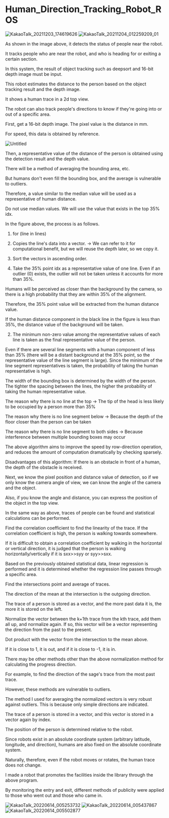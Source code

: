# Human_Direction_Tracking_Robot_ROS

![KakaoTalk_20211203_174619626](https://user-images.githubusercontent.com/72921481/146729196-e181d587-d2dc-45db-8ab8-7606a2708b46.jpg)
![KakaoTalk_20211204_012259209_01](https://user-images.githubusercontent.com/72921481/146729243-312b4493-6f36-4899-b0fc-91f4405270e0.jpg)


As shown in the image above, it detects the status of people near the robot.


It tracks people who are near the robot, and who is heading for or exiting a certain section.


In this system, the result of object tracking such as deepsort and 16-bit depth image must be input.


This robot estimates the distance to the person based on the object tracking result and the depth image.


It shows a human trace in a 2d top view.


The robot can also track people's directions to know if they're going into or out of a specific area.


First, get a 16-bit depth image. The pixel value is the distance in mm.


For speed, this data is obtained by reference.


![Untitled](https://user-images.githubusercontent.com/72921481/146730922-8b5d0a05-e7e7-4c50-a948-526c65690e01.png)


Then, a representative value of the distance of the person is obtained using the detection result and the depth value.


There will be a method of averaging the bounding area, etc.


But humans don't even fill the bounding box, and the average is vulnerable to outliers.


Therefore, a value similar to the median value will be used as a representative of human distance.


Do not use median values. We will use the value that exists in the top 35% idx.


In the figure above, the process is as follows.


1. for (line in lines)

  1. Copies the line's data into a vector. → We can refer to it for computational benefit, but we will reuse the depth later, so we copy it.

  2. Sort the vectors in ascending order.

  3. Take the 35% point idx as a representative value of one line. Even if an outlier (0) exists, the outlier will not be taken unless it accounts for more than 35%.

  Humans will be perceived as closer than the background by the camera, so there is a high probability that they are within 35% of the alignment.
  
  Therefore, the 35% point value will be extracted from the human distance value. 
  
  If the human distance component in the black line in the figure is less than 35%, the distance value of the background will be taken.
  
2. The minimum non-zero value among the representative values ​​of each line is taken as the final representative value of the person.

  Even if there are several line segments with a human component of less than 35% (there will be a distant background at the 35% point, so the representative value of the line segment is large). Since the minimum of the line segment representatives is taken, the probability of taking the human representative is high.
  
  The width of the bounding box is determined by the width of the person. The tighter the spacing between the lines, the higher the probability of taking the human representative value.
  
The reason why there is no line at the top → The tip of the head is less likely to be occupied by a person more than 35%
  
The reason why there is no line segment below → Because the depth of the floor closer than the person can be taken
  
The reason why there is no line segment to both sides → Because interference between multiple bounding boxes may occur
  
The above algorithm aims to improve the speed by row-direction operation, and reduces the amount of computation dramatically by checking sparsely.
  
Disadvantages of this algorithm: If there is an obstacle in front of a human, the depth of the obstacle is received.



Next, we know the pixel position and distance value of detection, so if we only know the camera angle of view, we can know the angle of the camera and the object.

Also, if you know the angle and distance, you can express the position of the object in the top view.

In the same way as above, traces of people can be found and statistical calculations can be performed.

Find the correlation coefficient to find the linearity of the trace. If the correlation coefficient is high, the person is walking towards somewhere.

If it is difficult to obtain a correlation coefficient by walking in the horizontal or vertical direction, it is judged that the person is walking horizontally/vertically if it is sxx>>syy or syy>>sxx.

Based on the previously obtained statistical data, linear regression is performed and it is determined whether the regression line passes through a specific area.

Find the intersections point and average of traces.

The direction of the mean at the intersection is the outgoing direction.

The trace of a person is stored as a vector, and the more past data it is, the more it is stored on the left.

Normalize the vector between the k+1th trace from the kth trace, add them all up, and normalize again. If so, this vector will be a vector representing the direction from the past to the present.

Dot product with the vector from the intersection to the mean above.

If it is close to 1, it is out, and if it is close to -1, it is in.

There may be other methods other than the above normalization method for calculating the progress direction.

For example, to find the direction of the sage's trace from the most past trace.

However, these methods are vulnerable to outliers.

The method I used for averaging the normalized vectors is very robust against outliers. This is because only simple directions are indicated.

The trace of a person is stored in a vector, and this vector is stored in a vector again by index.

The position of the person is determined relative to the robot.

Since robots exist in an absolute coordinate system (arbitrary latitude, longitude, and direction), humans are also fixed on the absolute coordinate system.

Naturally, therefore, even if the robot moves or rotates, the human trace does not change.

I made a robot that promotes the facilities inside the library through the above program.

By monitoring the entry and exit, different methods of publicity were applied to those who went out and those who came in.

![KakaoTalk_20220614_005253732](https://user-images.githubusercontent.com/72921481/173395107-f1a97df8-cade-469d-bc7e-187db7fe8732.jpg)
![KakaoTalk_20220614_005437867](https://user-images.githubusercontent.com/72921481/173395194-fab50018-8c77-4d59-b622-3073c711a374.jpg)
![KakaoTalk_20220614_005502877](https://user-images.githubusercontent.com/72921481/173395129-4c056026-3d36-449c-82f0-d642726eeaef.png)

